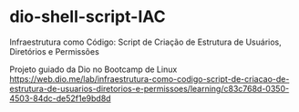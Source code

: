 # dio-shell-script-IAC
Infraestrutura como Código: Script de Criação de Estrutura de Usuários, Diretórios e Permissões

Projeto guiado da Dio no Bootcamp de Linux
https://web.dio.me/lab/infraestrutura-como-codigo-script-de-criacao-de-estrutura-de-usuarios-diretorios-e-permissoes/learning/c83c768d-0350-4503-84dc-de52f1e9bd8d
